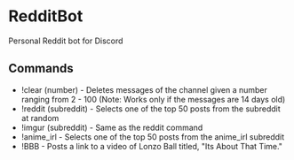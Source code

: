 # RedditBot
Personal Reddit bot for Discord

## Commands
- !clear (number) - Deletes messages of the channel given a number ranging from 2 - 100 (Note: Works only if the messages are 14 days old)
- !reddit (subreddit) - Selects one of the top 50 posts from the subreddit at random
- !imgur (subreddit) - Same as the reddit command
- !anime_irl - Selects one of the top 50 posts from the anime_irl subreddit
- !BBB - Posts a link to a video of Lonzo Ball titled, "Its About That Time."
